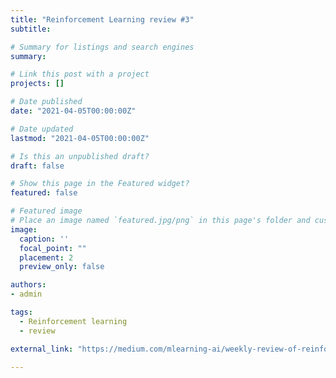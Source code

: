 ```yaml
---
title: "Reinforcement Learning review #3"
subtitle: 

# Summary for listings and search engines
summary: 

# Link this post with a project
projects: []

# Date published
date: "2021-04-05T00:00:00Z"

# Date updated
lastmod: "2021-04-05T00:00:00Z"

# Is this an unpublished draft?
draft: false

# Show this page in the Featured widget?
featured: false

# Featured image
# Place an image named `featured.jpg/png` in this page's folder and customize its options here.
image:
  caption: ''
  focal_point: ""
  placement: 2
  preview_only: false

authors:
- admin

tags:
  - Reinforcement learning
  - review

external_link: "https://medium.com/mlearning-ai/weekly-review-of-reinforcement-learning-papers-3-32f03633066e?source=friends_link&sk=c53ec970bac2d20ac7c0853391b83e12"

---
```











